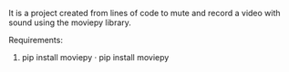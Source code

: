 It is a project created from lines of code to mute and record a video with sound using the moviepy library. 

Requirements: 
1. pip install moviepy 
· pip install moviepy 
